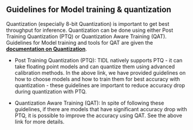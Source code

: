 
## Guidelines for Model training & quantization
Quantization (especially 8-bit Quantization) is important to get best throughput for inference. Quantization can be done using either Post Training Quantization (PTQ) or Quantization Aware Training (QAT). Guidelines for Model training and tools for QAT are given the **[documentation on Quantization](./quantization/docs/Quantization.md)**.

- Post Training Quantization (PTQ): TIDL natively supports PTQ - it can take floating point models and can quantize them using advanced calibration methods. In the above link, we have provided guidelines on how to choose models and how to train them for best accuracy with quantization - these guidelines are important to reduce accuracy drop during quantization with PTQ. 

- Quantization Aware Training (QAT): In spite of following these guidelines, if there are models that have significant accuracy drop with PTQ, it is possible to improve the accuracy using QAT. See the above link for more details.

